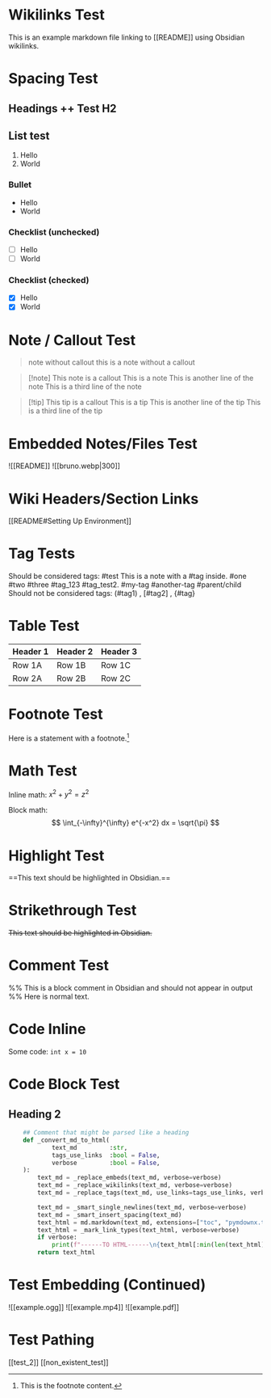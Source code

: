 # Wikilinks Test
This is an example markdown file linking to [[README]] using Obsidian wikilinks.

# Spacing Test
## Headings ++ Test H2
## List test
1. Hello
2. World
### Bullet
- Hello
- World
### Checklist (unchecked)
- [ ] Hello
- [ ] World
### Checklist (checked)
- [x] Hello
- [x] World

# Note / Callout Test

> note without callout
> this is a note without a callout

> [!note] This note is a callout
> This is a note
> This is another line of the note
> This is a third line of the note

> [!tip] This tip is a callout
> This is a tip
> This is another line of the tip
> This is a third line of the tip

# Embedded Notes/Files Test
![[README]]
![[bruno.webp|300]]

# Wiki Headers/Section Links
[[README#Setting Up Environment]]

# Tag Tests
Should be considered tags:
#test
This is a note with a #tag inside.
#one #two #three
#tag_123 #tag_test2.
#my-tag #another-tag
#parent/child
Should not be considered tags:
(#tag1) , [#tag2] , {#tag}

# Table Test

| Header 1 | Header 2 | Header 3 |
|----------|----------|----------|
| Row 1A   | Row 1B   | Row 1C   |
| Row 2A   | Row 2B   | Row 2C   |

# Footnote Test

Here is a statement with a footnote.[^1]

[^1]: This is the footnote content.

# Math Test

Inline math: $x^2 + y^2 = z^2$

Block math:
$$
\int_{-\infty}^{\infty} e^{-x^2} dx = \sqrt{\pi}
$$

# Highlight Test

==This text should be highlighted in Obsidian.==

# Strikethrough Test

~~This text should be highlighted in Obsidian.~~

# Comment Test

%% This is a block comment in Obsidian and should not appear in output %%
Here is normal text.

# Code Inline
Some code: `int x = 10`

# Code Block Test
## Heading 2
~~~python
    ## Comment that might be parsed like a heading
    def _convert_md_to_html(
            text_md         :str,
            tags_use_links  :bool = False,
            verbose         :bool = False,
    ):
        text_md = _replace_embeds(text_md, verbose=verbose)
        text_md = _replace_wikilinks(text_md, verbose=verbose)
        text_md = _replace_tags(text_md, use_links=tags_use_links, verbose=verbose)

        text_md = _smart_single_newlines(text_md, verbose=verbose)
        text_md = _smart_insert_spacing(text_md)
        text_html = md.markdown(text_md, extensions=["toc", "pymdownx.tasklist"])
        text_html = _mark_link_types(text_html, verbose=verbose)
        if verbose:
            print(f"------TO HTML------\n{text_html[:min(len(text_html), PREVIEW_LENGTH)]}{"..." if len(text_html) > PREVIEW_LENGTH else ""}\n-----END OF HTML-----")
        return text_html
~~~

# Test Embedding (Continued)
![[example.ogg]]
![[example.mp4]]
![[example.pdf]]

# Test Pathing
[[test_2]]
[[non_existent_test]]